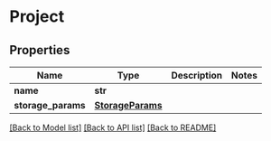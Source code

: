 # Project

## Properties
Name | Type | Description | Notes
------------ | ------------- | ------------- | -------------
**name** | **str** |  | 
**storage_params** | [**StorageParams**](StorageParams.md) |  | 

[[Back to Model list]](../README.md#documentation-for-models) [[Back to API list]](../README.md#documentation-for-api-endpoints) [[Back to README]](../README.md)


